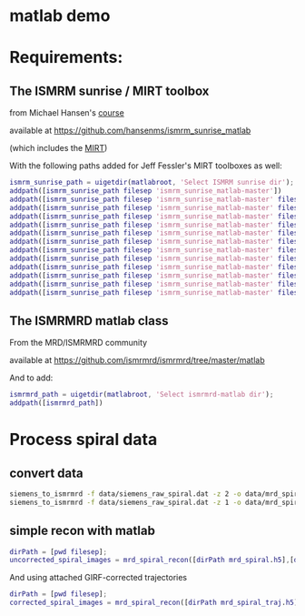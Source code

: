 # matlab demo

# Requirements: 
## The ISMRM sunrise / MIRT toolbox
from Michael Hansen's [course](http://hansenms.github.io/sunrise/)

available at https://github.com/hansenms/ismrm_sunrise_matlab

(which includes the [MIRT](https://web.eecs.umich.edu/~fessler/code/))

With the following paths added for Jeff Fessler's MIRT toolboxes as well:
```matlab
ismrm_sunrise_path = uigetdir(matlabroot, 'Select ISMRM sunrise dir');
addpath([ismrm_sunrise_path filesep 'ismrm_sunrise_matlab-master'])
addpath([ismrm_sunrise_path filesep 'ismrm_sunrise_matlab-master' filesep 'vdspiral'])
addpath([ismrm_sunrise_path filesep 'ismrm_sunrise_matlab-master' filesep 'irt' filesep 'utilities'])
addpath([ismrm_sunrise_path filesep 'ismrm_sunrise_matlab-master' filesep 'irt' filesep 'graph'])
addpath([ismrm_sunrise_path filesep 'ismrm_sunrise_matlab-master' filesep 'irt' filesep 'systems'])
addpath([ismrm_sunrise_path filesep 'ismrm_sunrise_matlab-master' filesep 'irt' filesep 'wls'])
addpath([ismrm_sunrise_path filesep 'ismrm_sunrise_matlab-master' filesep 'irt' filesep 'penalty'])
addpath([ismrm_sunrise_path filesep 'ismrm_sunrise_matlab-master' filesep 'irt' filesep 'general'])
addpath([ismrm_sunrise_path filesep 'ismrm_sunrise_matlab-master' filesep 'irt' filesep 'fbp'])
addpath([ismrm_sunrise_path filesep 'ismrm_sunrise_matlab-master' filesep 'irt' filesep 'nufft'])
addpath([ismrm_sunrise_path filesep 'ismrm_sunrise_matlab-master' filesep 'irt' filesep 'mri'])
addpath([ismrm_sunrise_path filesep 'ismrm_sunrise_matlab-master' filesep 'irt' filesep 'mex' filesep 'v7']) 
addpath([ismrm_sunrise_path filesep 'ismrm_sunrise_matlab-master' filesep 'irt' filesep 'mri'])
```

## The ISMRMRD matlab class
From the MRD/ISMRMRD community

available at
https://github.com/ismrmrd/ismrmrd/tree/master/matlab

And to add:
```matlab
ismrmrd_path = uigetdir(matlabroot, 'Select ismrmrd-matlab dir');
addpath([ismrmrd_path])
```

# Process spiral data
## convert data

```bash
siemens_to_ismrmrd -f data/siemens_raw_spiral.dat -z 2 -o data/mrd_spiral.h5 
siemens_to_ismrmrd -f data/siemens_raw_spiral.dat -z 1 -o data/mrd_spiral_noise.h5 
```

## simple recon with matlab
```matlab
dirPath = [pwd filesep];
uncorrected_spiral_images = mrd_spiral_recon([dirPath mrd_spiral.h5],[dirPath mrd_spiral_noise.h5])
```
And using attached GIRF-corrected trajectories
```matlab
dirPath = [pwd filesep];
corrected_spiral_images = mrd_spiral_recon([dirPath mrd_spiral_traj.h5],[dirPath mrd_spiral_noise.h5])
```